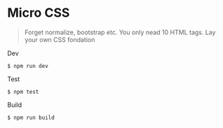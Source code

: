 # Micro CSS

> Forget normalize, bootstrap etc. You only nead 10 HTML tags. Lay your own CSS fondation

Dev

```
$ npm run dev
```

Test

```
$ npm test
```

Build

```
$ npm run build
```
